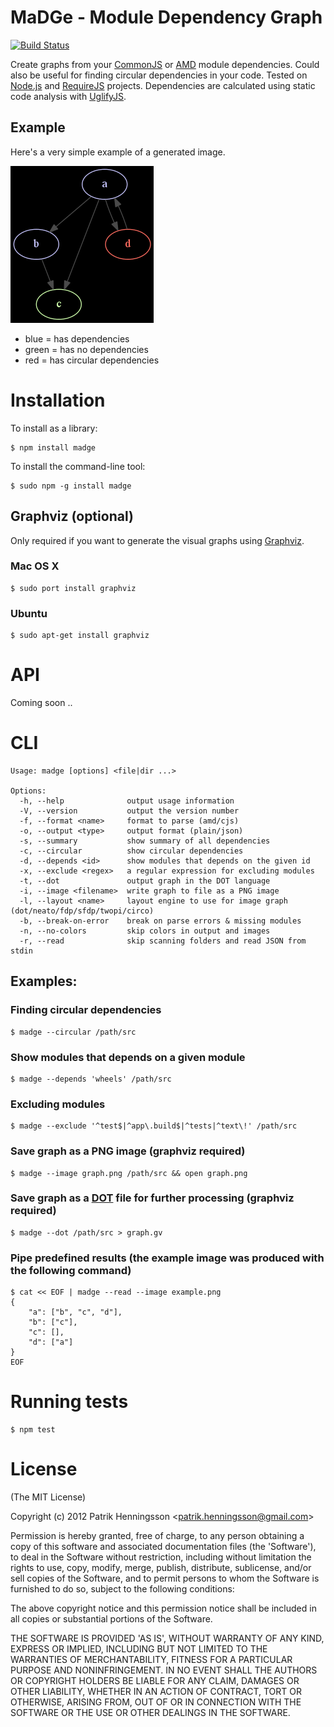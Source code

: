 # MaDGe - Module Dependency Graph

[![Build Status](https://secure.travis-ci.org/pahen/node-madge.png)](http://travis-ci.org/pahen/node-madge)

Create graphs from your [CommonJS](http://nodejs.org/api/modules.html) or [AMD](https://github.com/amdjs/amdjs-api/wiki/AMD) module dependencies. Could also be useful for finding circular dependencies in your code. Tested on [Node.js](http://nodejs.org/) and [RequireJS](http://requirejs.org/) projects. Dependencies are calculated using static code analysis with [UglifyJS](https://github.com/mishoo/UglifyJS).

## Example
Here's a very simple example of a generated image.

![](example.png)

 - blue = has dependencies
 - green = has no dependencies
 - red = has circular dependencies

# Installation

To install as a library:

	$ npm install madge

To install the command-line tool:

	$ sudo npm -g install madge

## Graphviz (optional)

Only required if you want to generate the visual graphs using [Graphviz](http://www.graphviz.org/).

### Mac OS X

	$ sudo port install graphviz

### Ubuntu

	$ sudo apt-get install graphviz

# API

Coming soon ..

# CLI

	Usage: madge [options] <file|dir ...>

	Options:
	  -h, --help              output usage information
	  -V, --version           output the version number
	  -f, --format <name>     format to parse (amd/cjs)
	  -o, --output <type>     output format (plain/json)
	  -s, --summary           show summary of all dependencies
	  -c, --circular          show circular dependencies
	  -d, --depends <id>      show modules that depends on the given id
	  -x, --exclude <regex>   a regular expression for excluding modules
	  -t, --dot               output graph in the DOT language
	  -i, --image <filename>  write graph to file as a PNG image
	  -l, --layout <name>     layout engine to use for image graph (dot/neato/fdp/sfdp/twopi/circo)
	  -b, --break-on-error    break on parse errors & missing modules
	  -n, --no-colors         skip colors in output and images
	  -r, --read              skip scanning folders and read JSON from stdin


## Examples:

### Finding circular dependencies

	$ madge --circular /path/src

### Show modules that depends on a given module

	$ madge --depends 'wheels' /path/src

### Excluding modules

	$ madge --exclude '^test$|^app\.build$|^tests|^text\!' /path/src

### Save graph as a PNG image (graphviz required)

	$ madge --image graph.png /path/src && open graph.png

### Save graph as a [DOT](http://en.wikipedia.org/wiki/DOT_language) file for further processing (graphviz required)

	$ madge --dot /path/src > graph.gv

### Pipe predefined results (the example image was produced with the following command)

	$ cat << EOF | madge --read --image example.png
	{
		"a": ["b", "c", "d"],
		"b": ["c"],
		"c": [],
		"d": ["a"]
	}
	EOF

# Running tests

	$ npm test

# License

(The MIT License)

Copyright (c) 2012 Patrik Henningsson &lt;patrik.henningsson@gmail.com&gt;

Permission is hereby granted, free of charge, to any person obtaining
a copy of this software and associated documentation files (the
'Software'), to deal in the Software without restriction, including
without limitation the rights to use, copy, modify, merge, publish,
distribute, sublicense, and/or sell copies of the Software, and to
permit persons to whom the Software is furnished to do so, subject to
the following conditions:

The above copyright notice and this permission notice shall be
included in all copies or substantial portions of the Software.

THE SOFTWARE IS PROVIDED 'AS IS', WITHOUT WARRANTY OF ANY KIND,
EXPRESS OR IMPLIED, INCLUDING BUT NOT LIMITED TO THE WARRANTIES OF
MERCHANTABILITY, FITNESS FOR A PARTICULAR PURPOSE AND NONINFRINGEMENT.
IN NO EVENT SHALL THE AUTHORS OR COPYRIGHT HOLDERS BE LIABLE FOR ANY
CLAIM, DAMAGES OR OTHER LIABILITY, WHETHER IN AN ACTION OF CONTRACT,
TORT OR OTHERWISE, ARISING FROM, OUT OF OR IN CONNECTION WITH THE
SOFTWARE OR THE USE OR OTHER DEALINGS IN THE SOFTWARE.